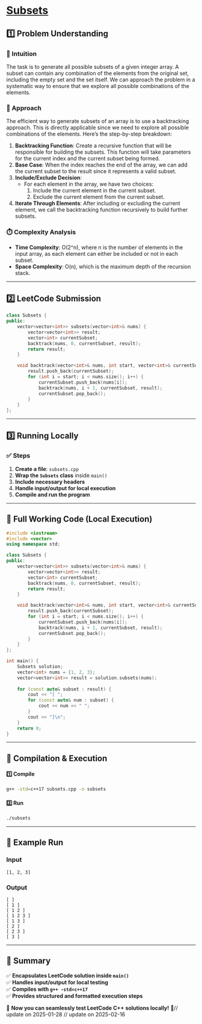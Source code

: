 # **[Subsets](https://leetcode.com/problems/subsets/description/)**  

## **1️⃣ Problem Understanding**  
### **📌 Intuition**  
The task is to generate all possible subsets of a given integer array. A subset can contain any combination of the elements from the original set, including the empty set and the set itself. We can approach the problem in a systematic way to ensure that we explore all possible combinations of the elements. 

### **🚀 Approach**  
The efficient way to generate subsets of an array is to use a backtracking approach. This is directly applicable since we need to explore all possible combinations of the elements. Here’s the step-by-step breakdown:

1. **Backtracking Function**: Create a recursive function that will be responsible for building the subsets. This function will take parameters for the current index and the current subset being formed.
2. **Base Case**: When the index reaches the end of the array, we can add the current subset to the result since it represents a valid subset.
3. **Include/Exclude Decision**:
    - For each element in the array, we have two choices:
      1. Include the current element in the current subset.
      2. Exclude the current element from the current subset.
4. **Iterate Through Elements**: After including or excluding the current element, we call the backtracking function recursively to build further subsets.

### **⏱️ Complexity Analysis**  
- **Time Complexity**: O(2^n), where n is the number of elements in the input array, as each element can either be included or not in each subset.
- **Space Complexity**: O(n), which is the maximum depth of the recursion stack.

---  

## **2️⃣ LeetCode Submission**  
```cpp
class Subsets {
public:
    vector<vector<int>> subsets(vector<int>& nums) {
        vector<vector<int>> result;
        vector<int> currentSubset;
        backtrack(nums, 0, currentSubset, result);
        return result;
    }

    void backtrack(vector<int>& nums, int start, vector<int>& currentSubset, vector<vector<int>>& result) {
        result.push_back(currentSubset);
        for (int i = start; i < nums.size(); i++) {
            currentSubset.push_back(nums[i]);
            backtrack(nums, i + 1, currentSubset, result);
            currentSubset.pop_back();
        }
    }
};
```  

---  

## **3️⃣ Running Locally**  
### **✅ Steps**  
1. **Create a file**: `subsets.cpp`  
2. **Wrap the `Subsets` class** inside `main()`  
3. **Include necessary headers**  
4. **Handle input/output for local execution**  
5. **Compile and run the program**  

---  

## **📝 Full Working Code (Local Execution)**  
```cpp
#include <iostream>
#include <vector>
using namespace std;

class Subsets {
public:
    vector<vector<int>> subsets(vector<int>& nums) {
        vector<vector<int>> result;
        vector<int> currentSubset;
        backtrack(nums, 0, currentSubset, result);
        return result;
    }

    void backtrack(vector<int>& nums, int start, vector<int>& currentSubset, vector<vector<int>>& result) {
        result.push_back(currentSubset);
        for (int i = start; i < nums.size(); i++) {
            currentSubset.push_back(nums[i]);
            backtrack(nums, i + 1, currentSubset, result);
            currentSubset.pop_back();
        }
    }
};

int main() {
    Subsets solution;
    vector<int> nums = {1, 2, 3};
    vector<vector<int>> result = solution.subsets(nums);
    
    for (const auto& subset : result) {
        cout << "[ ";
        for (const auto& num : subset) {
            cout << num << " ";
        }
        cout << "]\n";
    }
    return 0;
}
```  

---  

## **🔧 Compilation & Execution**  
#### **1️⃣ Compile**  
```bash
g++ -std=c++17 subsets.cpp -o subsets
```  

#### **2️⃣ Run**  
```bash
./subsets
```  

---  

## **🎯 Example Run**  
### **Input**  
```
[1, 2, 3]
```  
### **Output**  
```
[ ]
[ 1 ]
[ 1 2 ]
[ 1 2 3 ]
[ 1 3 ]
[ 2 ]
[ 2 3 ]
[ 3 ]
```  

---  

## **📌 Summary**  
✅ **Encapsulates LeetCode solution inside `main()`**  
✅ **Handles input/output for local testing**  
✅ **Compiles with `g++ -std=c++17`**  
✅ **Provides structured and formatted execution steps**  

🚀 **Now you can seamlessly test LeetCode C++ solutions locally!** 🚀// update on 2025-01-28
// update on 2025-02-16
